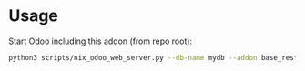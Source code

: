 # Usage

Start Odoo including this addon (from repo root):

```bash
python3 scripts/nix_odoo_web_server.py --db-name mydb --addon base_rest_auth_jwt
```
